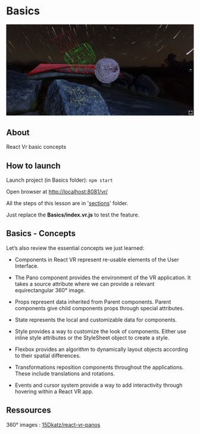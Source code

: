 # Basics

![capture](../_img/basics.png)

## About

React Vr basic concepts

## How to launch

Launch project (in Basics folder): `npm start`

Open browser at [http://localhost:8081/vr/](http://localhost:8081/vr/)

All the steps of this lesson are in '[sections](https://github.com/Raigyo/react-vr-apps/tree/master/Basics/sections)' folder.

Just replace the **Basics/index.vr.js** to test the feature.

## Basics - Concepts

Let’s also review the essential concepts we just learned:

- Components in React VR represent re-usable elements of the User Interface.

- The Pano component provides the environment of the VR application. It takes a source attribute where we can provide a relevant equirectangular 360° image.

- Props represent data inherited from Parent components. Parent components give child components props through special attributes.

- State represents the local and customizable data for components.

- Style provides a way to customize the look of components. Either use inline style attributes or the StyleSheet object to create a style.

- Flexbox provides an algorithm to dynamically layout objects according to their spatial differences.

- Transformations reposition components throughout the applications. These include translations and rotations.

- Events and cursor system provide a way to add interactivity through hovering within a React VR app.

## Ressources

360° images : [15Dkatz/react-vr-panos](https://github.com/15Dkatz/react-vr-panos/tree/master/images)

